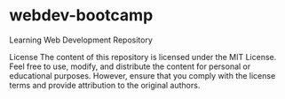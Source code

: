 # webdev-bootcamp
Learning Web Development Repository

License
The content of this repository is licensed under the MIT License. Feel free to use, modify, and distribute the content for personal or educational purposes. However, ensure that you comply with the license terms and provide attribution to the original authors.
